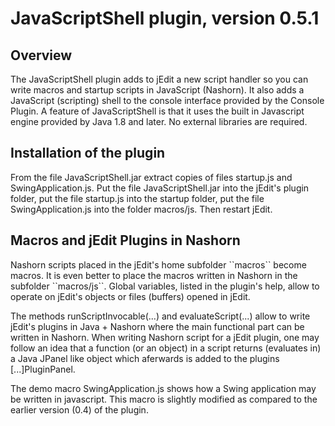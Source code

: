 <h1>JavaScriptShell plugin, version 0.5.1</h1>

<h2>Overview</h2>
<p>The JavaScriptShell plugin adds to jEdit a new script handler so you can
write macros and startup scripts in JavaScript (Nashorn). It also adds a JavaScript
(scripting) shell to the console interface provided by the Console Plugin.
A feature of JavaScriptShell is that it uses the built in Javascript engine provided by Java 1.8 and later.
No external libraries are required.</p>

<h2>Installation of the plugin</h2>
<p>From the file JavaScriptShell.jar extract copies of files startup.js and SwingApplication.js.
Put the file JavaScriptShell.jar into the jEdit's plugin folder, put the file startup.js into the
startup folder, put the file SwingApplication.js into the folder macros/js. Then restart jEdit.</p>

<h2>Macros and jEdit Plugins in Nashorn</h2>
<p>Nashorn scripts placed in the jEdit's home subfolder ``macros`` become macros. It is even better to place
the macros written in Nashorn in the subfolder ``macros/js``.
Global variables, listed in the plugin's help, allow to operate on jEdit's objects or files (buffers) opened in jEdit.</p>

<p>The methods runScriptInvocable(...) and evaluateScript(...) allow to write jEdit's plugins in
Java + Nashorn where the main functional part can be written in Nashorn. When writing Nashorn script
for a jEdit plugin, one may follow an idea that a function (or an object) in a script returns (evaluates in)
a Java JPanel like object which aferwards is added to the plugins [...]PluginPanel.</p>

<p>The demo macro SwingApplication.js shows how a Swing application may be written in javascript.
This macro is slightly modified as compared to the earlier version (0.4) of the plugin.</p>
